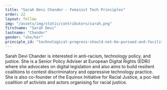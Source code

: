 ```yaml
---
title: "Sarah Devi Chander - Feminist Tech Principles"
order: 22
layout: fellow
img: "/assets/img/static/contributors/sarah.png"
firstname: "Sarah Devi"
lastname: "Chander"
gender: "she/her"
principle_id: "technological-progress-should-not-be-pursued-and-facilitated-at-all-costs"
---
```


Sarah Devi Chander is interested in anti-racism, technology policy, and justice. She is a Senior Policy Adviser at European Digital Rights (EDRi) where she advocates on digital legislation and also aims to build resilient coalitions to contest discriminatory and oppressive technology practice. She is also co-founder of the Equinox Initiative for Racial Justice, a poc-led coalition of activists and actors organising for racial justice.



